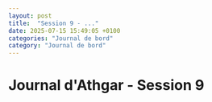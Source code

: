 ```yaml
---
layout: post
title:  "Session 9 - ..."
date: 2025-07-15 15:49:05 +0100
categories: "Journal de bord"
category: "Journal de bord"
---
```


# Journal d'Athgar - Session 9